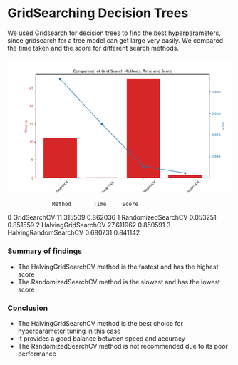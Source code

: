 # GridSearching Decision Trees 

We used Gridsearch for decision trees to find the best hyperparameters, since gridsearch for a tree model can get large very easily. We compared the time taken and the score for different search methods.

![Gridsearch Decision Trees](images/grid_search_comparison.png)

                  Method       Time     Score
0           GridSearchCV  11.315509  0.862036
1     RandomizedSearchCV   0.053251  0.851559
2    HalvingGridSearchCV  27.611962  0.850591
3  HalvingRandomSearchCV   0.680731  0.841142

### Summary of findings 
- The HalvingGridSearchCV method is the fastest and has the highest score
- The RandomizedSearchCV method is the slowest and has the lowest score

### Conclusion
- The HalvingGridSearchCV method is the best choice for hyperparameter tuning in this case
- It provides a good balance between speed and accuracy
- The RandomizedSearchCV method is not recommended due to its poor performance
